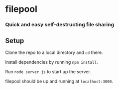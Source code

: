 # filepool

### Quick and easy self-destructing file sharing

## Setup

Clone the repo to a local directory and `cd` there.

Install dependencies by running `npm install`.

Run `node server.js` to start up the server.

filepool should be up and running at `localhost:3000`.
